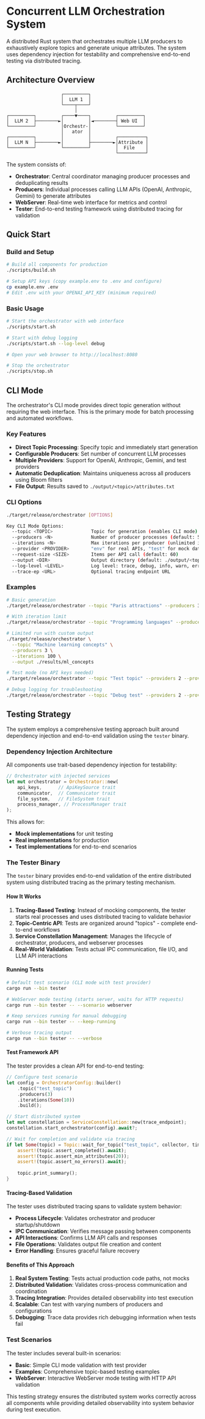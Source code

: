 # Concurrent LLM Orchestration System

A distributed Rust system that orchestrates multiple LLM producers to exhaustively explore topics and generate unique attributes. The system uses dependency injection for testability and comprehensive end-to-end testing via distributed tracing.

## Architecture Overview

```
                    ┌─────────┐
                    │  LLM 1  │
                    └────┬────┘
                         │
┌─────────┐         ┌────▼────┐         ┌─────────┐
│  LLM 2  ├────────►│         │◄────────┤ Web UI  │
└─────────┘         │Orchestr-│         └─────────┘
                    │   ator  │
┌─────────┐         │         │         ┌──────────┐
│  LLM N  ├────────►│         ├────────►│Attribute │
└─────────┘         └─────────┘         │  File    │
                                        └──────────┘
```

The system consists of:
- **Orchestrator**: Central coordinator managing producer processes and deduplicating results
- **Producers**: Individual processes calling LLM APIs (OpenAI, Anthropic, Gemini) to generate attributes
- **WebServer**: Real-time web interface for metrics and control
- **Tester**: End-to-end testing framework using distributed tracing for validation

## Quick Start

### Build and Setup

```bash
# Build all components for production
./scripts/build.sh

# Setup API keys (copy example.env to .env and configure)
cp example.env .env
# Edit .env with your OPENAI_API_KEY (minimum required)
```

### Basic Usage

```bash
# Start the orchestrator with web interface
./scripts/start.sh

# Start with debug logging
./scripts/start.sh --log-level debug

# Open your web browser to http://localhost:8080

# Stop the orchestrator
./scripts/stop.sh
```

## CLI Mode

The orchestrator's CLI mode provides direct topic generation without requiring the web interface. This is the primary mode for batch processing and automated workflows.

### Key Features

- **Direct Topic Processing**: Specify topic and immediately start generation
- **Configurable Producers**: Set number of concurrent LLM processes
- **Multiple Providers**: Support for OpenAI, Anthropic, Gemini, and test providers
- **Automatic Deduplication**: Maintains uniqueness across all producers using Bloom filters
- **File Output**: Results saved to `./output/<topic>/attributes.txt`

### CLI Options

```bash
./target/release/orchestrator [OPTIONS]

Key CLI Mode Options:
  --topic <TOPIC>              Topic for generation (enables CLI mode)
  --producers <N>              Number of producer processes (default: 5)
  --iterations <N>             Max iterations per producer (unlimited if not set)
  --provider <PROVIDER>        "env" for real APIs, "test" for mock data
  --request-size <SIZE>        Items per API call (default: 60)
  --output <DIR>               Output directory (default: ./output/<topic>)
  --log-level <LEVEL>          Log level: trace, debug, info, warn, error (default: info)
  --trace-ep <URL>             Optional tracing endpoint URL
```

### Examples

```bash
# Basic generation
./target/release/orchestrator --topic "Paris attractions" --producers 3

# With iteration limit
./target/release/orchestrator --topic "Programming languages" --producers 5 --iterations 50

# Limited run with custom output
./target/release/orchestrator \
  --topic "Machine learning concepts" \
  --producers 3 \
  --iterations 100 \
  --output ./results/ml_concepts

# Test mode (no API keys needed)
./target/release/orchestrator --topic "Test topic" --providers 2 --provider test

# Debug logging for troubleshooting
./target/release/orchestrator --topic "Debug test" --providers 2 --provider test --log-level debug
```

## Testing Strategy

The system employs a comprehensive testing approach built around dependency injection and end-to-end validation using the `tester` binary.

### Dependency Injection Architecture

All components use trait-based dependency injection for testability:

```rust
// Orchestrator with injected services
let mut orchestrator = Orchestrator::new(
    api_keys,      // ApiKeySource trait
    communicator,  // Communicator trait  
    file_system,   // FileSystem trait
    process_manager, // ProcessManager trait
);
```

This allows for:
- **Mock implementations** for unit testing
- **Real implementations** for production
- **Test implementations** for end-to-end scenarios

### The Tester Binary

The `tester` binary provides end-to-end validation of the entire distributed system using distributed tracing as the primary testing mechanism.

#### How It Works

1. **Tracing-Based Testing**: Instead of mocking components, the tester starts real processes and uses distributed tracing to validate behavior
2. **Topic-Centric API**: Tests are organized around "topics" - complete end-to-end workflows
3. **Service Constellation Management**: Manages the lifecycle of orchestrator, producers, and webserver processes
4. **Real-World Validation**: Tests actual IPC communication, file I/O, and LLM API interactions

#### Running Tests

```bash
# Default test scenario (CLI mode with test provider)
cargo run --bin tester

# WebServer mode testing (starts server, waits for HTTP requests)
cargo run --bin tester -- --scenario webserver

# Keep services running for manual debugging
cargo run --bin tester -- --keep-running

# Verbose tracing output
cargo run --bin tester -- --verbose
```

#### Test Framework API

The tester provides a clean API for end-to-end testing:

```rust
// Configure test scenario
let config = OrchestratorConfig::builder()
    .topic("test_topic")
    .producers(3)
    .iterations(Some(10))
    .build();

// Start distributed system
let mut constellation = ServiceConstellation::new(trace_endpoint);
constellation.start_orchestrator(config).await?;

// Wait for completion and validate via tracing
if let Some(topic) = Topic::wait_for_topic("test_topic", collector, timeout).await {
    assert!(topic.assert_completed().await);
    assert!(topic.assert_min_attributes(20));
    assert!(topic.assert_no_errors().await);
    
    topic.print_summary();
}
```

#### Tracing-Based Validation

The tester uses distributed tracing spans to validate system behavior:

- **Process Lifecycle**: Validates orchestrator and producer startup/shutdown
- **IPC Communication**: Verifies message passing between components
- **API Interactions**: Confirms LLM API calls and responses
- **File Operations**: Validates output file creation and content
- **Error Handling**: Ensures graceful failure recovery

#### Benefits of This Approach

1. **Real System Testing**: Tests actual production code paths, not mocks
2. **Distributed Validation**: Validates cross-process communication and coordination
3. **Tracing Integration**: Provides detailed observability into test execution
4. **Scalable**: Can test with varying numbers of producers and configurations
5. **Debugging**: Trace data provides rich debugging information when tests fail

### Test Scenarios

The tester includes several built-in scenarios:

- **Basic**: Simple CLI mode validation with test provider
- **Examples**: Comprehensive topic-based testing examples
- **WebServer**: Interactive WebServer mode testing with HTTP API validation

This testing strategy ensures the distributed system works correctly across all components while providing detailed observability into system behavior during test execution.